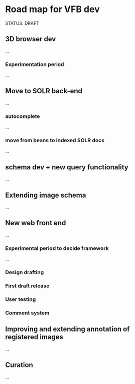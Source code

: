 # Road map for VFB dev

STATUS: DRAFT

## 3D browser dev
...
### Experimentation period
...
## Move to SOLR back-end
...
### autocomplete
...
### move from beans to indexed SOLR docs
...
## schema dev + new query functionality
...
## Extending image schema
...
## New web front end
...
### Experimental period to decide framework
...

### Design drafting
### First draft release
### User testing
### Comment system


## Improving and extending annotation of registered images
...
## Curation
...
